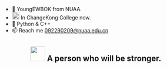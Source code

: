 - 👋 YoungEWBOK from NUAA.
- <img src="https://yuezih-bucket.oss-cn-beijing.aliyuncs.com/pigeon.png" width="20" />  In ChangeKong College now.
- 🌱 Python & C++ 
- 📫 Reach me 092290209@nuaa.edu.cn
<div>
  <h2 align="center">
    <img src="https://yuezih-bucket.oss-cn-beijing.aliyuncs.com/inspiration.png" width="40" />
      A person who will be stronger.
</div>
<!---
YoungEWBOK/YoungEWBOK is a ✨ special ✨ repository because its `README.md` (this file) appears on your GitHub profile.
You can click the Preview link to take a look at your changes.
--->
